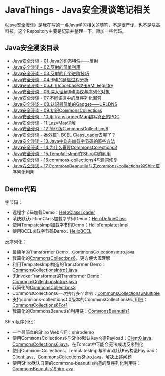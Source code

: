 # JavaThings - Java安全漫谈笔记相关

《Java安全漫谈》是我在写的一点Java学习相关的随笔，不是很严谨，也不是啥高科技。这个Repository主要是记录并整理一下，附加一些代码。

## Java安全漫谈目录

- [Java安全漫谈 - 01.Java的动态特性——反射](https://t.zsxq.com/iyJiAMJ)
- [Java安全漫谈 - 02.反射的简单利用](https://t.zsxq.com/iIa2B2j)
- [Java安全漫谈 - 03.反射的几个进阶技巧](https://t.zsxq.com/MNRbayr)
- [Java安全漫谈 - 04.RMI的通信过程分析](https://t.zsxq.com/FMJiUrV)
- [Java安全漫谈 - 05.利用codebase攻击RMI Registry](https://t.zsxq.com/BuFy3zF)
- [Java安全漫谈 - 06.深入理解RMI协议与序列化对象](https://t.zsxq.com/vZjaiuR)
- [Java安全漫谈 - 07.不同语言中的反序列化漏洞](https://t.zsxq.com/NF2NfQf)
- [Java安全漫谈 - 08.认识最简单的Gadget——URLDNS](https://t.zsxq.com/ieMZBQj)
- [Java安全漫谈 - 09.初识CommonsCollections](https://t.zsxq.com/BmIIAy3)
- [Java安全漫谈 - 10.用TransformedMap编写真正的POC](https://t.zsxq.com/ZNZrJMZ)
- [Java安全漫谈 - 11.LazyMap详解](https://t.zsxq.com/FufUf2B)
- [Java安全漫谈 - 12.简化版CommonsCollections6](https://t.zsxq.com/A2j2beE)
- [Java安全漫谈 - 番外篇1. BCEL ClassLoader去哪了？](https://www.leavesongs.com/PENETRATION/where-is-bcel-classloader.html)
- [Java安全漫谈 - 13.Java中动态加载字节码的那些方法](https://t.zsxq.com/E2VfUVB)
- [Java安全漫谈 - 14.为什么需要CommonsCollections3](https://t.zsxq.com/i6Y7QN7)
- [Java安全漫谈 - 15.TemplatesImpl在Shiro中的利用](https://t.zsxq.com/JAUBmMz)
- [Java安全漫谈 - 16.commons-collections4与漏洞修复](https://t.zsxq.com/ZBQj2FE)
- [Java安全漫谈 - 17.CommonsBeanutils与无commons-collections的Shiro反序列化利用](https://t.zsxq.com/IqBmuF6)

## Demo代码

字节码：

- 远程字节码加载Demo：[HelloClassLoader](general/src/main/java/com/govuln/bytes/HelloClassLoader.java)
- 系统默认defineClass加载字节码Demo：[HelloDefineClass](general/src/main/java/com/govuln/bytes/HelloDefineClass.java)
- 使用TemplatesImpl加载字节码Demo：[HelloTemplatesImpl](general/src/main/java/com/govuln/bytes/HelloTemplatesImpl.java)
- 使用BCEL加载字节码Demo：[HelloBCEL](general/src/main/java/com/govuln/bytes/HelloBCEL.java)

反序列化：

- 最简单的Transformer Demo：[CommonsCollectionsIntro.java](general/src/main/java/com/govuln/deserialization/CommonsCollectionsIntro.java)
- 我简化的[CommonsCollections6](general/src/main/java/com/govuln/deserialization/CommonsCollections6.java)，更方便大家理解
- 利用TemplatesImpl构造的Transformer Demo：[CommonsCollectionsIntro2.java](general/src/main/java/com/govuln/deserialization/CommonsCollectionsIntro2.java)
- 无InvokerTransformer的Transformer Demo：[CommonsCollectionsIntro3.java](general/src/main/java/com/govuln/deserialization/CommonsCollectionsIntro3.java)
- 我简化的[CommonsCollections3](general/src/main/java/com/govuln/deserialization/CommonsCollections3.java)
- CommonsCollections6一次执行多个命令：[CommonsCollections6Multiple](general/src/main/java/com/govuln/deserialization/CommonsCollections6Multiple.java)
- 支持commons-collections4.0版本的CommonsCollections6利用链：[CommonsCollections6For4](general/src/main/java/com/govuln/deserialization/CommonsCollections6For4.java)
- 我简化的CommonsBeanutils1利用链：[CommonsBeanutils1](https://github.com/phith0n/JavaThings/blob/master/general/src/main/java/com/govuln/deserialization/CommonsBeanutils1.java)

Shiro反序列化：

- 一个最简单的Shiro Web应用：[shirodemo](shirodemo/)
- 使用CommonsCollections6与Shiro默认Key构造Payload：[Client0.java](shiroattack/src/main/java/com/govuln/shiroattack/Client0.java)、[CommonsCollections6.java](shiroattack/src/main/java/com/govuln/shiroattack/CommonsCollections6.java)，在Tomcat中可能会无法成功反序列化
- 使用CommonsCollections、TemplatesImpl与Shiro默认Key构造Payload：[Client.java](shiroattack/src/main/java/com/govuln/shiroattack/Client.java)、[CommonsCollectionsShiro.java](shiroattack/src/main/java/com/govuln/shiroattack/CommonsCollectionsShiro.java)，解决上述问题
- 使用Shiro默认自带的commons-beanutils构造的反序列化利用链：[CommonsBeanutils1Shiro.java](shiroattack/src/main/java/com/govuln/shiroattack/CommonsBeanutils1Shiro.java)
